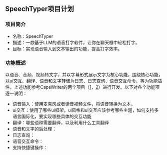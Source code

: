 ## SpeechTyper项目计划
### 项目简介
- 名称：SpeechTyper
- 描述：一款基于LLM的语音打字软件，让你在聊天框中轻松打字。
- 目标：实现语音输入到文本输出的功能，提高打字效率。
### 功能概述
以语音、音频、视频转文字，并以字幕形式展示文字为核心功能，围绕核心功能，以ui交互、翻译、语音和文字转储为日志、日志查询、语音交互命令、等为功能插件。上述功能参考CapsWriter的两个项目（[1](https://github.com/HaujetZhao/CapsWriter-Offline)，[2](https://github.com/H1DDENADM1N/CapsWriter-Offline)）进行开发。以下对各个功能项逐一说明：
- 语音输入：使用麦克风或者读音视频文件，将语音转换为文本。
- ui交互：使用了哪些ui框架，ui风格和ui交互应该参考哪些主题，如何支持多语言国际化，要实现哪些具体的交互功能
- 翻译：哪些语种需要翻译，以及利用什么工具翻译
- 语音和文字的后处理：
- 日志查询：
- 语音交互命令：
- 支持快捷键操作：